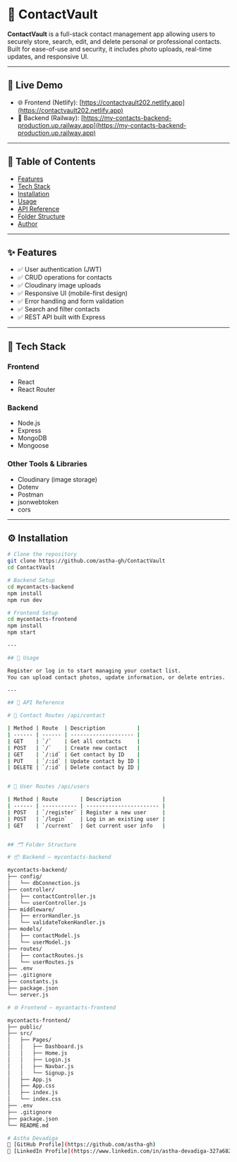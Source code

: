 # 📇 ContactVault

**ContactVault** is a full-stack contact management app allowing users to securely store, search, edit, and delete personal or professional contacts. Built for ease-of-use and security, it includes photo uploads, real-time updates, and responsive UI.

---

## 🚀 Live Demo

- 🌐 Frontend (Netlify): [https://contactvault202.netlify.app](https://contactvault202.netlify.app)
- 🔧 Backend (Railway): [https://my-contacts-backend-production.up.railway.app](https://my-contacts-backend-production.up.railway.app)

---

## 📌 Table of Contents

- [Features](#features)
- [Tech Stack](#tech-stack)
- [Installation](#installation)
- [Usage](#usage)
- [API Reference](#api-reference)
- [Folder Structure](#folder-structure)
- [Author](#author)

---

## ✨ Features

- ✅ User authentication (JWT)  
- ✅ CRUD operations for contacts  
- ✅ Cloudinary image uploads  
- ✅ Responsive UI (mobile-first design)  
- ✅ Error handling and form validation  
- ✅ Search and filter contacts  
- ✅ REST API built with Express  

---

## 🧰 Tech Stack

### Frontend
- React
- React Router

### Backend
- Node.js
- Express
- MongoDB
- Mongoose

### Other Tools & Libraries
- Cloudinary (image storage)
- Dotenv
- Postman
- jsonwebtoken
- cors

---

## ⚙️ Installation

```bash
# Clone the repository
git clone https://github.com/astha-gh/ContactVault
cd ContactVault

# Backend Setup
cd mycontacts-backend
npm install
npm run dev

# Frontend Setup
cd mycontacts-frontend
npm install
npm start

---

## 🧪 Usage

Register or log in to start managing your contact list.
You can upload contact photos, update information, or delete entries.

---

## 📡 API Reference

# 📁 Contact Routes /api/contact

| Method | Route  | Description          |
| ------ | ------ | -------------------- |
| GET    | `/`    | Get all contacts     |
| POST   | `/`    | Create new contact   |
| GET    | `/:id` | Get contact by ID    |
| PUT    | `/:id` | Update contact by ID |
| DELETE | `/:id` | Delete contact by ID |


# 👤 User Routes /api/users

| Method | Route       | Description             |
| ------ | ----------- | ----------------------- |
| POST   | `/register` | Register a new user     |
| POST   | `/login`    | Log in an existing user |
| GET    | `/current`  | Get current user info   |


## 🗂️ Folder Structure

# 📦 Backend – mycontacts-backend

mycontacts-backend/
├── config/
│   └── dbConnection.js
├── controller/
│   ├── contactController.js
│   └── userController.js
├── middleware/
│   ├── errorHandler.js
│   └── validateTokenHandler.js
├── models/
│   ├── contactModel.js
│   └── userModel.js
├── routes/
│   ├── contactRoutes.js
│   └── userRoutes.js
├── .env
├── .gitignore
├── constants.js
├── package.json
└── server.js

# 🌐 Frontend – mycontacts-frontend

mycontacts-frontend/
├── public/
├── src/
│   ├── Pages/
│   │   ├── Dashboard.js
│   │   ├── Home.js
│   │   ├── Login.js
│   │   ├── Navbar.js
│   │   └── Signup.js
│   ├── App.js
│   ├── App.css
│   ├── index.js
│   └── index.css
├── .env
├── .gitignore
├── package.json
└── README.md

# Astha Devadiga
🔗 [GitHub Profile](https://github.com/astha-gh)  
🔗 [LinkedIn Profile](https://www.linkedin.com/in/astha-devadiga-327a68286/)
